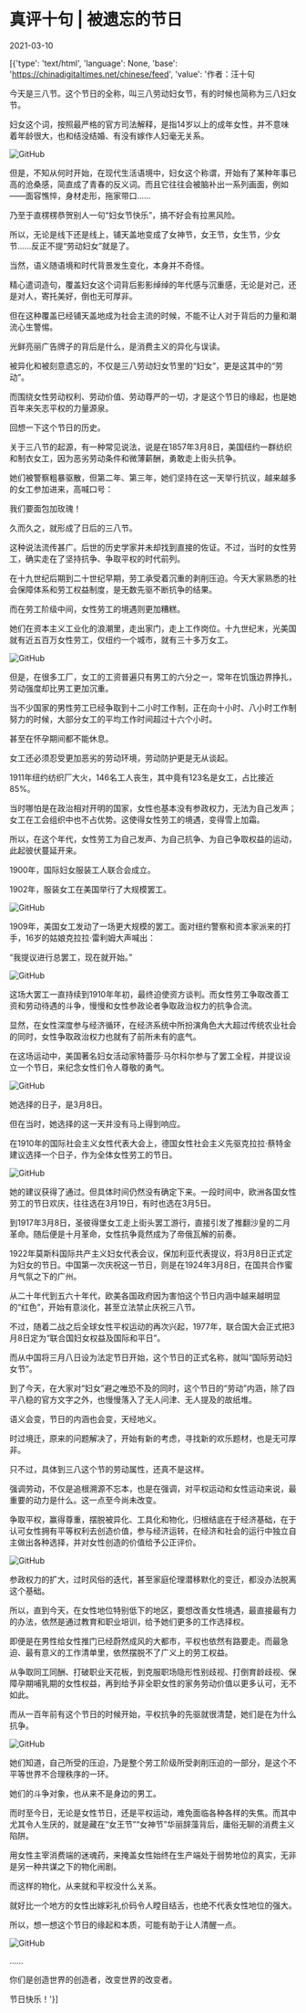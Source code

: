 # 真评十句 | 被遗忘的节日

2021-03-10

[{'type': 'text/html', 'language': None, 'base': 'https://chinadigitaltimes.net/chinese/feed', 'value': '作者：汪十句

今天是三八节。这个节日的全称，叫三八劳动妇女节，有的时候也简称为三八妇女节。

妇女这个词，按照最严格的官方司法解释，是指14岁以上的成年女性，并不意味着年龄很大，也和结没结婚、有没有嫁作人妇毫无关系。

![GitHub](https://chinadigitaltimes.net/chinese/files/2021/03/post-663389-60481ba53d216.)

但是，不知从何时开始，在现代生活语境中，妇女这个称谓，开始有了某种年事已高的沧桑感，简直成了青春的反义词。而且它往往会被脑补出一系列画面，例如——面容憔悴，身材走形，拖家带口……

乃至于直楞楞恭贺别人一句“妇女节快乐”，搞不好会有拉黑风险。

所以，无论是线下还是线上，铺天盖地变成了女神节，女王节，女生节，少女节……反正不提“劳动妇女”就是了。

当然，语义随语境和时代背景发生变化，本身并不奇怪。

精心遣词造句，覆盖妇女这个词背后影影绰绰的年代感与沉重感，无论是对己，还是对人，寄托美好，倒也无可厚非。

但在这种覆盖已经铺天盖地成为社会主流的时候，不能不让人对于背后的力量和潮流心生警惕。

光鲜亮丽广告牌子的背后是什么，是消费主义的异化与误读。

被异化和被刻意遗忘的，不仅是三八劳动妇女节里的“妇女”，更是这其中的“劳动”。

而围绕女性劳动权利、劳动价值、劳动尊严的一切，才是这个节日的缘起，也是她百年来矢志平权的力量源泉。



回想一下这个节日的历史。

关于三八节的起源，有一种常见说法，说是在1857年3月8日，美国纽约一群纺织和制衣女工，因为恶劣劳动条件和微薄薪酬，勇敢走上街头抗争。

她们被警察粗暴驱散，但第二年、第三年，她们坚持在这一天举行抗议，越来越多的女工参加进来，高喊口号：

我们要面包加玫瑰！

久而久之，就形成了日后的三八节。

这种说法流传甚广。后世的历史学家并未却找到直接的佐证。不过，当时的女性劳工，确实走在了坚持抗争、争取平权的时代前列。

在十九世纪后期到二十世纪早期，劳工承受着沉重的剥削压迫。今天大家熟悉的社会保障体系和劳工权益制度，是无数先驱不断抗争的结果。

而在劳工阶级中间，女性劳工的境遇则更加糟糕。

她们在资本主义工业化的浪潮里，走出家门，走上工作岗位。十九世纪末，光美国就有近五百万女性劳工，仅纽约一个城市，就有三十多万女工。

![GitHub](https://chinadigitaltimes.net/chinese/files/2021/03/post-663389-60481ba71a51c.)

但是，在很多工厂，女工的工资普遍只有男工的六分之一，常年在饥饿边界挣扎，劳动强度却比男工更加沉重。

当不少国家的男性劳工已经争取到十二小时工作制，正在向十小时、八小时工作制努力的时候，大部分女工的平均工作时间超过十六个小时。

甚至在怀孕期间都不能休息。

女工还必须忍受更加恶劣的劳动环境，劳动防护更是无从谈起。

1911年纽约纺织厂大火，146名工人丧生，其中竟有123名是女工，占比接近85%。

当时哪怕是在政治相对开明的国家，女性也基本没有参政权力，无法为自己发声；女工在工会组织中也不占优势。这使得女性劳工的境遇，变得雪上加霜。

所以，在这个年代，女性劳工为自己发声、为自己抗争、为自己争取权益的运动，此起彼伏蔓延开来。

1900年，国际妇女服装工人联合会成立。

1902年，服装女工在美国举行了大规模罢工。

![GitHub](https://chinadigitaltimes.net/chinese/files/2021/03/post-663389-60481ba943c83.)

1909年，美国女工发动了一场更大规模的罢工。面对纽约警察和资本家派来的打手，16岁的姑娘克拉拉·雷利姆大声喊出：

“我提议进行总罢工，现在就开始。”

![GitHub](https://chinadigitaltimes.net/chinese/files/2021/03/post-663389-60481baac9d93.)

这场大罢工一直持续到1910年年初，最终迫使资方谈判。而女性劳工争取改善工资和劳动待遇的斗争，慢慢和女性参政论者争取政治权力的抗争合流。

显然，在女性深度参与经济循环，在经济系统中所扮演角色大大超过传统农业社会的同时，女性争取政治权力也就有了前所未有的底气。

在这场运动中，美国著名妇女活动家特蕾莎·马尔科尔参与了罢工全程，并提议设立一个节日，来纪念女性们令人尊敬的勇气。

![GitHub](https://chinadigitaltimes.net/chinese/files/2021/03/post-663389-60481baca5cd1.)

她选择的日子，是3月8日。

但在当时，她选择的这一天并没有马上得到响应。

在1910年的国际社会主义女性代表大会上，德国女性社会主义先驱克拉拉·蔡特金建议选择一个日子，作为全体女性劳工的节日。

![GitHub](https://chinadigitaltimes.net/chinese/files/2021/03/post-663389-60481bae6de4b.)

她的建议获得了通过。但具体时间仍然没有确定下来。一段时间中，欧洲各国女性劳工的节日欢庆，往往选在3月19日，有时也选在3月5日。

到1917年3月8日，圣彼得堡女工走上街头罢工游行，直接引发了推翻沙皇的二月革命。随后便是十月革命，女性抗争竟然成为了帝俄瓦解的前奏。

1922年莫斯科国际共产主义妇女代表会议，保加利亚代表提议，将3月8日正式定为妇女的节日。中国第一次庆祝这一节日，则是在1924年3月8日，在国共合作蜜月气氛之下的广州。

从二十年代到五六十年代，欧美各国政府因为害怕这个节日内涵中越来越明显的“红色”，开始有意淡化，甚至立法禁止庆祝三八节。

不过，随着二战之后全球女性平权运动的再次兴起，1977年，联合国大会正式把3月8日定为“联合国妇女权益及国际和平日”。

而从中国将三月八日设为法定节日开始，这个节日的正式名称，就叫“国际劳动妇女节”。

到了今天，在大家对“妇女”避之唯恐不及的同时，这个节日的“劳动”内涵，除了四平八稳的官方文字之外，也慢慢落入了无人问津、无人提及的故纸堆。



语义会变，节日的内涵也会变，天经地义。

时过境迁，原来的问题解决了，开始有新的考虑，寻找新的欢乐题材，也是无可厚非。

只不过，具体到三八这个节的劳动属性，还真不是这样。

强调劳动，不仅是追根溯源不忘本，也是在强调，对平权运动和女性运动来说，最重要的动力是什么。这一点至今尚未改变。

争取平权，赢得尊重，摆脱被异化、工具化和物化，归根结底在于经济基础，在于认可女性拥有平等权利去创造价值，参与经济运转，在经济和社会的运行中独立自主做出各种选择，并对女性创造的价值给予公正评价。

![GitHub](https://chinadigitaltimes.net/chinese/files/2021/03/post-663389-60481bb001714.)

参政权力的扩大，过时风俗的迭代，甚至家庭伦理潜移默化的变迁，都没办法脱离这个基础。

所以，直到今天，在女性地位特别低下的地区，要想改善女性境遇，最直接最有力的办法，依然是通过教育和职业培训，给予她们更多的工作选择权。

即便是在男性给女性推门已经蔚然成风的大都市，平权也依然有路要走。而最急迫、最有意义的工作清单里，依然摆脱不了广义上的劳工权益。

从争取同工同酬、打破职业天花板，到克服职场隐形性别歧视、打倒育龄歧视、保障孕期哺乳期的女性权益，再到给予非全职女性的家务劳动价值以更多认可，无不如此。

而从一百年前有这个节日的时候开始，平权抗争的先驱就很清楚，她们是在为什么抗争。

![GitHub](https://chinadigitaltimes.net/chinese/files/2021/03/post-663389-60481bb1d3a34.)

她们知道，自己所受的压迫，乃是整个劳工阶级所受剥削压迫的一部分，是这个不平等世界不合理秩序的一环。

她们的斗争对象，也从来不是身边的男工。 

而时至今日，无论是女性节日，还是平权运动，难免面临各种各样的失焦。而其中尤其令人生厌的，就是藏在“女王节”“女神节”华丽辞藻背后，庸俗无聊的消费主义陷阱。

用女性主宰消费端的迷魂药，来掩盖女性始终在生产端处于弱势地位的真实，无非是另一种共谋之下的物化闹剧。

而这样的物化，从来就和平权没什么关系。

就好比一个地方的女性出嫁彩礼价码令人瞠目结舌，也绝不代表女性地位的强大。

所以，想一想这个节日的缘起和本质，可能有助于让人清醒一点。

![GitHub](https://chinadigitaltimes.net/chinese/files/2021/03/post-663389-60481bb3676bb.)

……

你们是创造世界的创造者，改变世界的改变者。

节日快乐！'}]